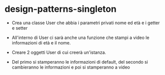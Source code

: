 # design-patterns-singleton
- Crea una classe User che abbia i parametri privati nome ed età e i getter e setter

- All'interno di User ci sarà anche una funzione che stampi a video le informazioni di età e il nome.

- Creare 2 oggetti User di cui creerà un'istanza.

- Del primo si stamperanno le informazioni di default, del secondo si cambieranno le informazioni e poi si stamperanno a video